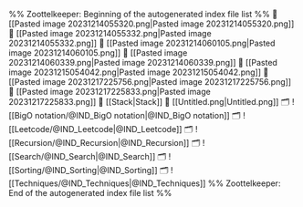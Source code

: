 %% Zoottelkeeper: Beginning of the autogenerated index file list  %%
📄 [[Pasted image 20231214055320.png|Pasted image 20231214055320.png]]
📄 [[Pasted image 20231214055332.png|Pasted image 20231214055332.png]]
📄 [[Pasted image 20231214060105.png|Pasted image 20231214060105.png]]
📄 [[Pasted image 20231214060339.png|Pasted image 20231214060339.png]]
📄 [[Pasted image 20231215054042.png|Pasted image 20231215054042.png]]
📄 [[Pasted image 20231217225756.png|Pasted image 20231217225756.png]]
📄 [[Pasted image 20231217225833.png|Pasted image 20231217225833.png]]
📄 [[Stack|Stack]]
📄 [[Untitled.png|Untitled.png]]
🗂️ ![[BigO notation/@IND_BigO notation|@IND_BigO notation]]
🗂️ ![[Leetcode/@IND_Leetcode|@IND_Leetcode]]
🗂️ ![[Recursion/@IND_Recursion|@IND_Recursion]]
🗂️ ![[Search/@IND_Search|@IND_Search]]
🗂️ ![[Sorting/@IND_Sorting|@IND_Sorting]]
🗂️ ![[Techniques/@IND_Techniques|@IND_Techniques]]
%% Zoottelkeeper: End of the autogenerated index file list  %%
